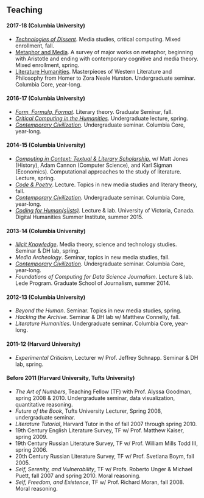 
## Teaching

#### 2017-18 (Columbia University)
- [*Technologies of Dissent*](
  https://github.com/denten-courses/technologies-of-dissent/tree/master/2017-fall).
Media studies, critical computing. Mixed enrollment, fall.
- [Metaphor and
  Media](https://github.com/denten-courses/metaphor-media/blob/master/README.md).
A survey of major works on metaphor, beginning with Aristotle and ending with
contemporary cognitive and media theory. Mixed enrollment, spring.
- [Literature
  Humanities](https://github.com/denten-courses/lit-hum/tree/master/2018-spring).
Masterpieces of Western Literature and Philosophy from Homer to Zora Neale
Hurston. Undergraduate seminar. Columbia Core, year-long.

#### 2016-17 (Columbia University)
- [*Form, Formula,
  Format*](https://github.com/denten-courses/form-formula-format). Literary
theory. Graduate Seminar, fall.
- *[Critical Computing in the
  Humanities](https://github.com/denten-courses/critical-computing/tree/master/2016-spring)*.
Undergraduate lecture, spring.
- [*Contemporary
  Civilization*](https://github.com/denten-courses/con-civ/blob/master/2014-fall/2014-fall-sched.md).
Undergraduate seminar. Columbia Core, year-long.

#### 2014-15 (Columbia University)

- [*Computing in Context: Textual & Literary
  Scholarship.*](https://github.com/denten-courses/computing-context) w/ Matt
Jones (History), Adam Cannon (Computer Science), and Karl Sigman (Economics).
Computational approaches to the study of literature. Lecture, spring.
- [*Code &
  Poetry*](https://github.com/denten-courses/code-poetry/blob/master/2014-fall/course-sched.md).
Lecture. Topics in new media studies and literary theory, fall.
- [*Contemporary
  Civilization*](https://github.com/denten-courses/con-civ/blob/master/2014-fall/2014-fall-sched.md).
Undergraduate seminar. Columbia Core, year-long.
- [*Coding for
  Human(s|ists)*](https://github.com/denten-workshops/dhsi-coding-fundamentals).
Lecture & lab. University of Victoria, Canada. Digital Humanities Summer
Institute, summer 2015.

#### 2013-14 (Columbia University)

- [*Illicit
  Knowledge*](https://github.com/denten-courses/critical-computing/tree/master/2014-spring).
Media theory, science and technology studies. Seminar & DH lab, spring.
- *Media Archeology*. Seminar, topics in new media studies, fall.
- [*Contemporary
  Civilization*](https://github.com/denten-courses/con-civ/blob/master/2014-fall/2014-fall-sched.md).
Undergraduate seminar. Columbia Core, year-long.
- *Foundations of Computing for Data Science Journalism*. Lecture & lab. Lede
  Program. Graduate School of Journalism, summer 2014.

#### 2012-13 (Columbia University)

- *Beyond the Human*. Seminar. Topics in new media studies, spring.
- *Hacking the Archive*. Seminar & DH lab w/ Matthew Connelly, fall.
- *Literature Humanities*. Undergraduate seminar. Columbia Core, year-long.

#### 2011-12 (Harvard University)

- *Experimental Criticism*, Lecturer w/ Prof. Jeffrey Schnapp. Seminar & DH
  lab, spring.

#### Before 2011 (Harvard University, Tufts University)

- *The Art of Numbers*, Teaching Fellow (TF) with Prof. Alyssa Goodman, spring
  2008 & 2010. Undergraduate seminar, data visualization, quantitative reasoning.
- *Future of the Book*, Tufts University Lecturer, Spring 2008, undergraduate seminar.
- *Literature Tutorial*, Harvard Tutor in the of fall 2007 through spring 2010.
- 19th Century English Literature Survey, TF w/ Prof. Matthew Kaiser, spring 2009.
- 19th Century Russian Literature Survey, TF w/ Prof. William Mills Todd III, spring 2006.
- 20th Century Russian Literature Survey, TF w/ Prof. Svetlana Boym, fall 2005.
- *Self, Serenity, and Vulnerability*, TF w/ Profs. Roberto Unger & Michael Puett, fall 2007 and spring 2010. Moral reasoning.
- *Self, Freedom, and Existence*, TF w/ Prof. Richard Moran, fall 2008. Moral reasoning.

